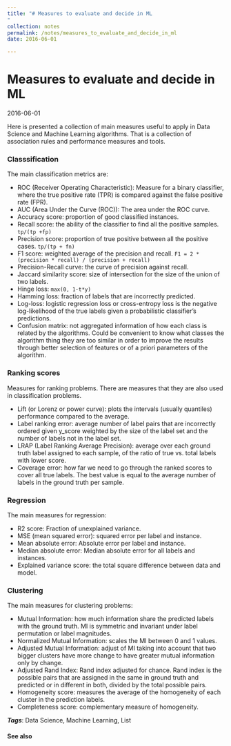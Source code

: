 ```yaml
---
title: "# Measures to evaluate and decide in ML
"
collection: notes
permalink: /notes/measures_to_evaluate_and_decide_in_ml
date: 2016-06-01

---
```


# Measures to evaluate and decide in ML

2016-06-01

Here is presented a collection of main measures useful to apply in Data Science and Machine Learning algorithms. That is a collection of association rules and performance measures and tools.

### Classsification
The main classification metrics are:
* ROC (Receiver Operating Characteristic): Measure for a binary classifier, where the true positive rate (TPR) is compared against the false positive rate (FPR).
* AUC (Area Under the Curve (ROC)): The area under the ROC curve.
* Accuracy score: proportion of good classified instances.
* Recall score: the ability of the classifier to find all the positive samples. `tp/(tp +fp)`
* Precision score: proportion of true positive between all the positive cases. `tp/(tp + fn)`
* F1 score: weighted average of the precision and recall. `F1 = 2 * (precision * recall) / (precision + recall)`
* Precision-Recall curve: the curve of precision against recall.
* Jaccard similarity score: size of intersection for the size of the union of two labels.
* Hinge loss: `max(0, 1-t*y)`
* Hamming loss: fraction of labels that are incorrectly predicted.
* Log-loss: logistic regression loss or cross-entropy loss is the negative log-likelihood of the true labels given a probabilistic classifier’s predictions.
* Confusion matrix: not aggregated information of how each class is related by the algorithms. Could be convenient to know what classes the algorithm thing they are too similar in order to improve the results through better selection of features or of a priori parameters of the algorithm.


### Ranking scores
Measures for ranking problems. There are measures that they are also used in classification problems.
* Lift (or Lorenz or power curve): plots the intervals (usually quantiles) performance compared to the average. 
* Label ranking error: average number of label pairs that are incorrectly ordered given y_score weighted by the size of the label set and the number of labels not in the label set.
* LRAP (Label Ranking Average Precision): average over each ground truth label assigned to each sample, of the ratio of true vs. total labels with lower score.
* Coverage error: how far we need to go through the ranked scores to cover all true labels. The best value is equal to the average number of labels in the ground truth per sample.


### Regression
The main measures for regression:
* R2 score: Fraction of unexplained variance.
* MSE (mean squared error): squared error per label and instance.
* Mean absolute error: Absolute error per label and instance.
* Median absolute error: Median absolute error for all labels and instances.
* Explained variance score: the total square difference between data and model.


### Clustering
The main measures for clustering problems:
* Mutual Information: how much information share the predicted labels with the ground truth. MI is symmetric and invariant under label permutation or label magnitudes.
* Normalized Mutual Information: scales the MI between 0 and 1 values.
* Adjusted Mutual Information: adjust of MI taking into account that two bigger clusters have more change to have greater mutual information only by change.
* Adjusted Rand Index: Rand index adjusted for chance. Rand index is the possible pairs that are assigned in the same in ground truth and predicted or in different in both, divided by the total possible pairs.
* Homogeneity score: measures the average of the homogeneity of each cluster in the prediction labels.
* Completeness score: complementary measure of homogeneity.

***Tags***: Data Science, Machine Learning, List

#### See also






